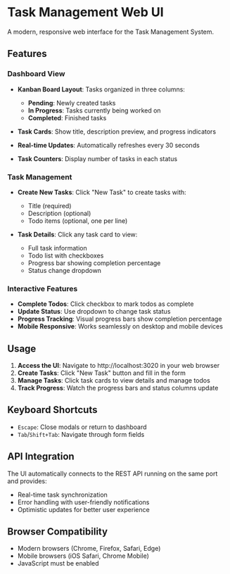 # Task Management Web UI

A modern, responsive web interface for the Task Management System.

## Features

### Dashboard View
- **Kanban Board Layout**: Tasks organized in three columns:
  - **Pending**: Newly created tasks
  - **In Progress**: Tasks currently being worked on
  - **Completed**: Finished tasks

- **Task Cards**: Show title, description preview, and progress indicators
- **Real-time Updates**: Automatically refreshes every 30 seconds
- **Task Counters**: Display number of tasks in each status

### Task Management
- **Create New Tasks**: Click "New Task" to create tasks with:
  - Title (required)
  - Description (optional)
  - Todo items (optional, one per line)

- **Task Details**: Click any task card to view:
  - Full task information
  - Todo list with checkboxes
  - Progress bar showing completion percentage
  - Status change dropdown

### Interactive Features
- **Complete Todos**: Click checkbox to mark todos as complete
- **Update Status**: Use dropdown to change task status
- **Progress Tracking**: Visual progress bars show completion percentage
- **Mobile Responsive**: Works seamlessly on desktop and mobile devices

## Usage

1. **Access the UI**: Navigate to http://localhost:3020 in your web browser
2. **Create Tasks**: Click "New Task" button and fill in the form
3. **Manage Tasks**: Click task cards to view details and manage todos
4. **Track Progress**: Watch the progress bars and status columns update

## Keyboard Shortcuts
- `Escape`: Close modals or return to dashboard
- `Tab`/`Shift+Tab`: Navigate through form fields

## API Integration
The UI automatically connects to the REST API running on the same port and provides:
- Real-time task synchronization
- Error handling with user-friendly notifications
- Optimistic updates for better user experience

## Browser Compatibility
- Modern browsers (Chrome, Firefox, Safari, Edge)
- Mobile browsers (iOS Safari, Chrome Mobile)
- JavaScript must be enabled